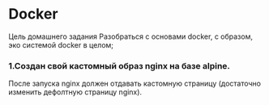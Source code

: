 # Docker
Цель домашнего задания
Разобраться с основами docker, с образом, эко системой docker в целом;



### 1.Создан свой кастомный образ nginx на базе alpine. 
После запуска nginx должен отдавать кастомную страницу (достаточно изменить дефолтную страницу nginx).